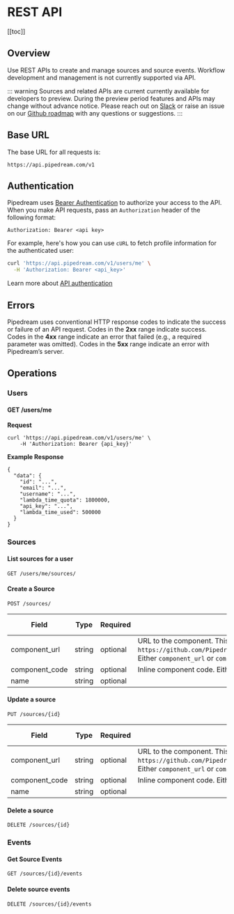 # REST API

[[toc]]

## Overview

Use REST APIs to create and manage sources and source events. Workflow development and management is not currently supported via API.

::: warning
Sources and related APIs are current currently available for developers to preview. During the preview period features and APIs may change without advance notice. Please reach out on [Slack](https://pipedream.com/community) or raise an issue on our [Github roadmap](https://github.com/PipedreamHQ/roadmap) with any questions or suggestions.
:::

## Base URL

The base URL for all requests is:

```text
https://api.pipedream.com/v1
```

## Authentication

Pipedream uses [Bearer Authentication](https://oauth.net/2/bearer-tokens/) to authorize your access to the API. When you make API requests, pass an `Authorization` header of the following format:

```text
Authorization: Bearer <api key>
```

For example, here's how you can use `cURL` to fetch profile information for the authenticated user:

```bash
curl 'https://api.pipedream.com/v1/users/me' \
  -H 'Authorization: Bearer <api_key>'
```

Learn more about [API authentication](/api/auth)

## Errors

Pipedream uses conventional HTTP response codes to indicate the success or failure of an API request. Codes in the **2xx** range indicate success. Codes in the **4xx** range indicate an error that failed (e.g., a required parameter was omitted). Codes in the **5xx** range indicate an error with Pipedream’s server.

<!--
## Rate Limits
The API preview does not currently implement rate limiting of requests.
-->

## Operations

### Users

#### GET /users/me

**Request**

```
curl 'https://api.pipedream.com/v1/users/me' \
    -H 'Authorization: Bearer {api_key}'
```

**Example Response**

```
{
  "data": {
    "id": "...",
    "email": "...",
    "username": "...",
    "lambda_time_quota": 1800000,
    "api_key": "...",
    "lambda_time_used": 500000
  }
}
```

### Sources

#### List sources for a user

```
GET /users/me/sources/
```

#### Create a Source

```
POST /sources/
```

| Field          | Type   | Required | Description                                                                                                                                                                                    | Default Value |
| -------------- | ------ | -------- | ---------------------------------------------------------------------------------------------------------------------------------------------------------------------------------------------- | ------------- |
| component_url  | string | optional | URL to the component. This may be a Github URL (e.g., `https://github.com/PipedreamHQ/pipedream/blob/master/components/http/http.js`). Either `component_url` or `component_code` is required. |               |
| component_code | string | optional | Inline component code. Either `component_url` or `component_code` is required.                                                                                                                 |               |
| name           | string | optional |                                                                                                                                                                                                |               |

#### Update a source

```
PUT /sources/{id}
```

| Field          | Type   | Required | Description                                                                                                                                                                                    | Default Value |
| -------------- | ------ | -------- | ---------------------------------------------------------------------------------------------------------------------------------------------------------------------------------------------- | ------------- |
| component_url  | string | optional | URL to the component. This may be a Github URL (e.g., `https://github.com/PipedreamHQ/pipedream/blob/master/components/http/http.js`). Either `component_url` or `component_code` is required. |               |
| component_code | string | optional | Inline component code. Either `component_url` or `component_code` is required.                                                                                                                 |               |
| name           | string | optional |                                                                                                                                                                                                |               |

#### Delete a source

```
DELETE /sources/{id}
```

### Events

#### Get Source Events

```
GET /sources/{id}/events
```

#### Delete source events

```
DELETE /sources/{id}/events
```

<Footer />
